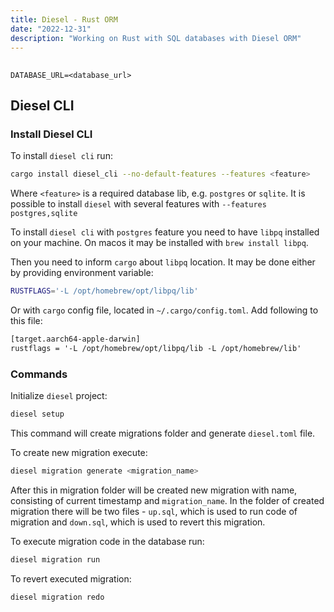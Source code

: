```yaml
---
title: Diesel - Rust ORM
date: "2022-12-31"
description: "Working on Rust with SQL databases with Diesel ORM"
---
```


##

`DATABASE_URL=<database_url>`

## Diesel CLI

### Install Diesel CLI

To install `diesel cli` run:

```bash
cargo install diesel_cli --no-default-features --features <feature>
```

Where `<feature>` is a required database lib, e.g. `postgres` or `sqlite`. It is possible to install `diesel` with several
features with `--features postgres,sqlite`

To install `diesel cli` with `postgres` feature you need to have `libpq` installed on your machine.
On macos it may be installed with `brew install libpq`.

Then you need to inform `cargo` about `libpq` location. It may be done either by providing environment variable:

```bash
RUSTFLAGS='-L /opt/homebrew/opt/libpq/lib'
```

Or with `cargo` config file, located in `~/.cargo/config.toml`. Add following to this file:

```txt
[target.aarch64-apple-darwin]
rustflags = '-L /opt/homebrew/opt/libpq/lib -L /opt/homebrew/lib'
```

### Commands

Initialize `diesel` project:

```bash
diesel setup
```

This command will create migrations folder and generate `diesel.toml` file.

To create new migration execute:

```bash
diesel migration generate <migration_name>
```

After this in migration folder will be created new migration with name, consisting of current timestamp and `migration_name`.
In the folder of created migration there will be two files - `up.sql`, which is used to run code of migration and `down.sql`,
which is used to revert this migration.

To execute migration code in the database run:

```bash
diesel migration run
```

To revert executed migration:

```bash
diesel migration redo
```


